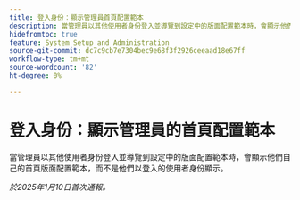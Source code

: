 ```yaml
---
title: 登入身份：顯示管理員首頁配置範本
description: 當管理員以其他使用者身份登入並導覽到設定中的版面配置範本時，會顯示他們自己的首頁版面配置範本，而不是他們以登入的使用者身份顯示。
hidefromtoc: true
feature: System Setup and Administration
source-git-commit: dc7c9cb7e7304bec9e68f3f2926ceeaad18e67ff
workflow-type: tm+mt
source-wordcount: '82'
ht-degree: 0%

---
```


# 登入身份：顯示管理員的首頁配置範本

當管理員以其他使用者身份登入並導覽到設定中的版面配置範本時，會顯示他們自己的首頁版面配置範本，而不是他們以登入的使用者身份顯示。

_於2025年1月10日首次通報。_
